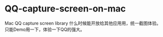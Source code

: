 # QQ-capture-screen-on-mac
Mac QQ capture screen library
什么时候能开放给其他应用用，统一截图体验。
只能Demo用一下，体验一下QQ的强大。

